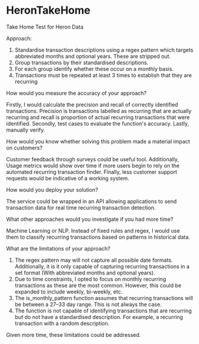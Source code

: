 # HeronTakeHome
Take Home Test for Heron Data

Approach:

1. Standardise transaction descriptions using a regex pattern which targets abbreviated months and optional years. These are stripped out.
2. Group transactions by their standardised descriptions.
3. For each group identify whether these occur on a monthly basis.
4. Transactions must be repeated at least 3 times to establish that they are recurring


How would you measure the accuracy of your approach?

Firstly, I would calculate the precision and recall of correctly identified transactions. Precision is transactions labelled as recurring that are actually recurring and recall is proportion of actual recurring transactions that were identified. Secondly, test cases to evaluate the function's accuracy. Lastly, manually verify.

How would you know whether solving this problem made a material impact on customers?

Customer feedback through surveys could be useful tool. Additionally, Usage metrics would show over time if more users begin to rely on the automated recurring transaction finder. Finally, less customer support requests would be indicative of a working system.

How would you deploy your solution?

The service could be wrapped in an API allowing applications to send transaction data for real time recurring transaction detection.

What other approaches would you investigate if you had more time?

Machine Learning or NLP. Instead of fixed rules and regex, I would use them to classify recurring transactions based on patterns in historical data.

What are the limitations of your approach?

1. The regex pattern may will not capture all possible date formats. Additionally, it is it only capable of capturing recurring transactions in a set format (With abbreviated months and optional years).
2. Due to time constraints, I opted to focus on monthly recurring transactions as these are the most common. However, this could be expanded to include weekly, bi-weekly, etc.
3. The is_monthly_pattern function assumes that recurring transactions will be between a 27–33 day range. This is not always the case.
4. The function is not capable of identifying transactions that are recurring but do not have a standardised description. For example, a recurring transaction with a random description.

Given more time, these limitations could be addressed.